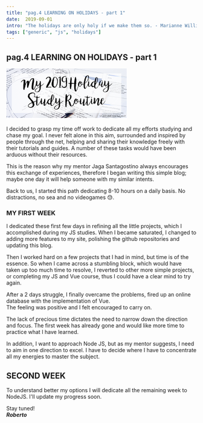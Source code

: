 ```yaml
---
title: "pag.4 LEARNING ON HOLIDAYS - part 1"
date:  2019-09-01
intro: "The holidays are only holy if we make them so. - Marianne Williamson"
tags: ["generic", "js", "holidays"]
---
```

## pag.4 LEARNING ON HOLIDAYS - part 1

![holidays](../images/blogholiday.png)

I decided to grasp my time off work to dedicate all my efforts studying and chase my goal. I never felt alone in this aim, surrounded and inspired by people through the net, helping and sharing their knowledge freely with their tutorials and guides. A number of these tasks would have been arduous without their resources.

This is the reason why my mentor Jaga Santagostino always encourages this exchange of experiences, therefore I began writing this simple blog; maybe one day it will help someone with my similar intents.

Back to us, I started this path dedicating 8-10 hours on a daily basis. No distractions, no sea and no videogames 😓.

### MY FIRST WEEK
I dedicated these first few days in refining all the little projects, which I accomplished during my JS studies. When I became saturated, I changed to adding more features to my site, polishing the github repositories and updating this blog.

Then I worked hard on a few projects that I had in mind, but time is of the essence. So when I came across a stumbling block, which would have taken up too much time to resolve, I reverted to other more simple projects, or completing my JS and Vue course, thus I could have a clear mind to try again.

After a 2 days struggle, I finally overcame the problems, fired up an online database with the implementation of Vue.\
The feeling was positive and I felt encouraged to carry on.

The lack of precious time dictates the need to narrow down the direction and focus. The first week has already gone and would like more time to practice what I have learned.

In addition, I want to approach Node JS, but as my mentor suggests, I need to aim in one direction to excel. I have to decide where I have to concentrate all my energies to master the subject.

## SECOND WEEK
To understand better my options I will dedicate all the remaining week to NodeJS. I'll update my progress soon.

Stay tuned!  
***Roberto***